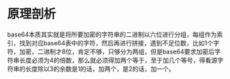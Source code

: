# 原理剖析
base64本质其实就是将所要加密的字符串的二进制以六位进行分组，每组作为索引，找到对应base64表中的字符，然后再进行拼接，遇到不足位数，比如1个字符，加密，二进制才8位，肯定不够，只够分为两组，但是base64要求加密后字符串长度必须为4的倍数，那么就必须得加两个等于，至于加几个等号，得看源字符串的长度除以3的余数是1的话，加两个，是2的话，加一个。